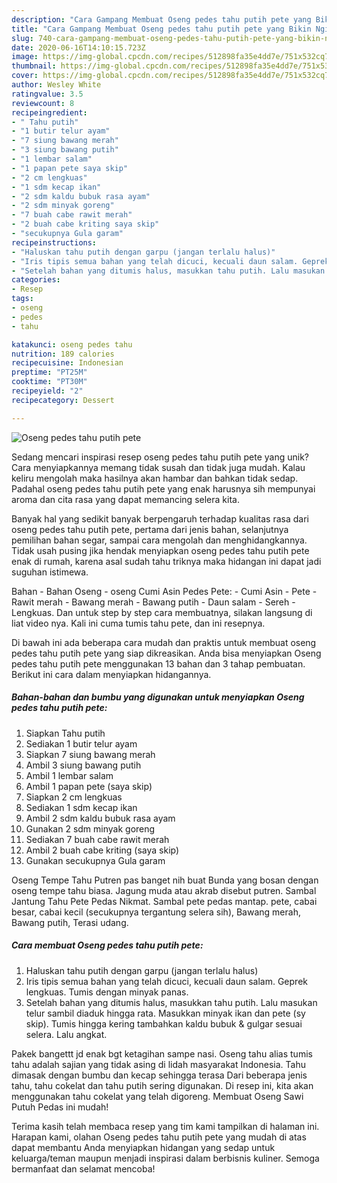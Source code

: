 ```yaml
---
description: "Cara Gampang Membuat Oseng pedes tahu putih pete yang Bikin Ngiler"
title: "Cara Gampang Membuat Oseng pedes tahu putih pete yang Bikin Ngiler"
slug: 740-cara-gampang-membuat-oseng-pedes-tahu-putih-pete-yang-bikin-ngiler
date: 2020-06-16T14:10:15.723Z
image: https://img-global.cpcdn.com/recipes/512898fa35e4dd7e/751x532cq70/oseng-pedes-tahu-putih-pete-foto-resep-utama.jpg
thumbnail: https://img-global.cpcdn.com/recipes/512898fa35e4dd7e/751x532cq70/oseng-pedes-tahu-putih-pete-foto-resep-utama.jpg
cover: https://img-global.cpcdn.com/recipes/512898fa35e4dd7e/751x532cq70/oseng-pedes-tahu-putih-pete-foto-resep-utama.jpg
author: Wesley White
ratingvalue: 3.5
reviewcount: 8
recipeingredient:
- " Tahu putih"
- "1 butir telur ayam"
- "7 siung bawang merah"
- "3 siung bawang putih"
- "1 lembar salam"
- "1 papan pete saya skip"
- "2 cm lengkuas"
- "1 sdm kecap ikan"
- "2 sdm kaldu bubuk rasa ayam"
- "2 sdm minyak goreng"
- "7 buah cabe rawit merah"
- "2 buah cabe kriting saya skip"
- "secukupnya Gula garam"
recipeinstructions:
- "Haluskan tahu putih dengan garpu (jangan terlalu halus)"
- "Iris tipis semua bahan yang telah dicuci, kecuali daun salam. Geprek lengkuas. Tumis dengan minyak panas."
- "Setelah bahan yang ditumis halus, masukkan tahu putih. Lalu masukan telur sambil diaduk hingga rata. Masukkan minyak ikan dan pete (sy skip). Tumis hingga kering tambahkan kaldu bubuk &amp; gulgar sesuai selera. Lalu angkat."
categories:
- Resep
tags:
- oseng
- pedes
- tahu

katakunci: oseng pedes tahu 
nutrition: 189 calories
recipecuisine: Indonesian
preptime: "PT25M"
cooktime: "PT30M"
recipeyield: "2"
recipecategory: Dessert

---
```



![Oseng pedes tahu putih pete](https://img-global.cpcdn.com/recipes/512898fa35e4dd7e/751x532cq70/oseng-pedes-tahu-putih-pete-foto-resep-utama.jpg)

Sedang mencari inspirasi resep oseng pedes tahu putih pete yang unik? Cara menyiapkannya memang tidak susah dan tidak juga mudah. Kalau keliru mengolah maka hasilnya akan hambar dan bahkan tidak sedap. Padahal oseng pedes tahu putih pete yang enak harusnya sih mempunyai aroma dan cita rasa yang dapat memancing selera kita.

Banyak hal yang sedikit banyak berpengaruh terhadap kualitas rasa dari oseng pedes tahu putih pete, pertama dari jenis bahan, selanjutnya pemilihan bahan segar, sampai cara mengolah dan menghidangkannya. Tidak usah pusing jika hendak menyiapkan oseng pedes tahu putih pete enak di rumah, karena asal sudah tahu triknya maka hidangan ini dapat jadi suguhan istimewa.

Bahan - Bahan Oseng - oseng Cumi Asin Pedes Pete: - Cumi Asin - Pete - Rawit merah - Bawang merah - Bawang putih - Daun salam - Sereh - Lengkuas. Dan untuk step by step cara membuatnya, silakan langsung di liat video nya. Kali ini cuma tumis tahu pete, dan ini resepnya.


Di bawah ini ada beberapa cara mudah dan praktis untuk membuat oseng pedes tahu putih pete yang siap dikreasikan. Anda bisa menyiapkan Oseng pedes tahu putih pete menggunakan 13 bahan dan 3 tahap pembuatan. Berikut ini cara dalam menyiapkan hidangannya.

<!--inarticleads1-->

##### Bahan-bahan dan bumbu yang digunakan untuk menyiapkan Oseng pedes tahu putih pete:

1. Siapkan  Tahu putih
1. Sediakan 1 butir telur ayam
1. Siapkan 7 siung bawang merah
1. Ambil 3 siung bawang putih
1. Ambil 1 lembar salam
1. Ambil 1 papan pete (saya skip)
1. Siapkan 2 cm lengkuas
1. Sediakan 1 sdm kecap ikan
1. Ambil 2 sdm kaldu bubuk rasa ayam
1. Gunakan 2 sdm minyak goreng
1. Sediakan 7 buah cabe rawit merah
1. Ambil 2 buah cabe kriting (saya skip)
1. Gunakan secukupnya Gula garam


Oseng Tempe Tahu Putren pas banget nih buat Bunda yang bosan dengan oseng tempe tahu biasa. Jagung muda atau akrab disebut putren. Sambal Jantung Tahu Pete Pedas Nikmat. Sambal pete pedas mantap. pete, cabai besar, cabai kecil (secukupnya tergantung selera sih), Bawang merah, Bawang putih, Terasi udang. 

<!--inarticleads2-->

##### Cara membuat Oseng pedes tahu putih pete:

1. Haluskan tahu putih dengan garpu (jangan terlalu halus)
1. Iris tipis semua bahan yang telah dicuci, kecuali daun salam. Geprek lengkuas. Tumis dengan minyak panas.
1. Setelah bahan yang ditumis halus, masukkan tahu putih. Lalu masukan telur sambil diaduk hingga rata. Masukkan minyak ikan dan pete (sy skip). Tumis hingga kering tambahkan kaldu bubuk &amp; gulgar sesuai selera. Lalu angkat.


Pakek bangettt jd enak bgt ketagihan sampe nasi. Oseng tahu alias tumis tahu adalah sajian yang tidak asing di lidah masyarakat Indonesia. Tahu dimasak dengan bumbu dan kecap sehingga terasa Dari beberapa jenis tahu, tahu cokelat dan tahu putih sering digunakan. Di resep ini, kita akan menggunakan tahu cokelat yang telah digoreng. Membuat Oseng Sawi Putuh Pedas ini mudah! 

Terima kasih telah membaca resep yang tim kami tampilkan di halaman ini. Harapan kami, olahan Oseng pedes tahu putih pete yang mudah di atas dapat membantu Anda menyiapkan hidangan yang sedap untuk keluarga/teman maupun menjadi inspirasi dalam berbisnis kuliner. Semoga bermanfaat dan selamat mencoba!
